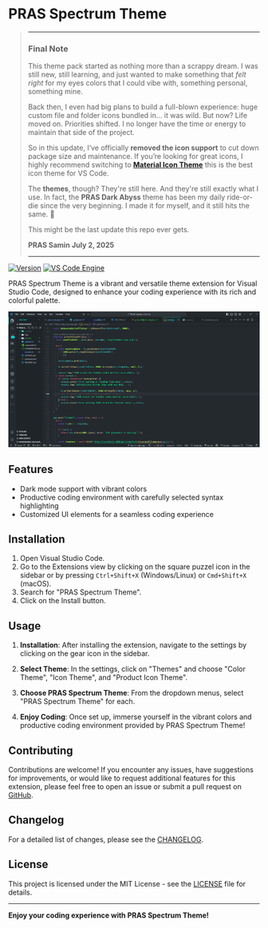 # PRAS Spectrum Theme

> ***
> ### Final Note
>
> This theme pack started as nothing more than a scrappy dream. I was still new, still learning, and just wanted to make something that *felt right* for my eyes colors that I could vibe with, something personal, something mine.
>
> Back then, I even had big plans to build a full-blown experience: huge custom file and folder icons bundled in... it was wild. But now? Life moved on. Priorities shifted. I no longer have the time or energy to maintain that side of the project.
>
> So in this update, I’ve officially **removed the icon support** to cut down package size and maintenance. If you’re looking for great icons, I highly recommend switching to [**Material Icon Theme**](https://marketplace.visualstudio.com/items?itemName=PKief.material-icon-theme) this is the best icon theme for VS Code.
>
> The **themes**, though? They're still here.
> And they're still exactly what I use.
> In fact, the **PRAS Dark Abyss** theme has been my daily ride-or-die since the very beginning. I made it for myself, and it still hits the same. 🖤
>
> This might be the last update this repo ever gets.
>
> **PRAS Samin**
> **July 2, 2025**
> ***


[![Version](https://img.shields.io/badge/VERSION-v0.3.2-green?style=for-the-badge)](https://marketplace.visualstudio.com/items?itemName=PRASSamin.pras-spectrum-theme)
[![VS Code Engine](https://img.shields.io/badge/VS%20Code%20Engine-1.86.0%2B-red?style=for-the-badge)](https://code.visualstudio.com/)


PRAS Spectrum Theme is a vibrant and versatile theme extension for Visual Studio Code, designed to enhance your coding experience with its rich and colorful palette.

![Theme Preview](https://github.com/PRASSamin/PRAS-Spectrum-Theme/blob/main/img/preview-v0.3.0.png?raw=true)


## Features

- Dark mode support with vibrant colors
- Productive coding environment with carefully selected syntax highlighting
- Customized UI elements for a seamless coding experience


## Installation

1. Open Visual Studio Code.
2. Go to the Extensions view by clicking on the square puzzel icon in the sidebar or by pressing `Ctrl+Shift+X` (Windows/Linux) or `Cmd+Shift+X` (macOS).
3. Search for "PRAS Spectrum Theme".
4. Click on the Install button.


## Usage

1. **Installation**: After installing the extension, navigate to the settings by clicking on the gear icon in the sidebar.

2. **Select Theme**: In the settings, click on "Themes" and choose "Color Theme", "Icon Theme", and "Product Icon Theme".

3. **Choose PRAS Spectrum Theme**: From the dropdown menus, select "PRAS Spectrum Theme" for each.

4. **Enjoy Coding**: Once set up, immerse yourself in the vibrant colors and productive coding environment provided by PRAS Spectrum Theme!


## Contributing

Contributions are welcome! If you encounter any issues, have suggestions for improvements, or would like to request additional features for this extension, please feel free to open an issue or submit a pull request on [GitHub](https://github.com/PRASSamin/PRAS-Spectrum-Theme.git).


## Changelog

For a detailed list of changes, please see the [CHANGELOG](CHANGELOG.md).



## License

This project is licensed under the MIT License - see the [LICENSE](LICENSE.md) file for details.

---

**Enjoy your coding experience with PRAS Spectrum Theme!**

